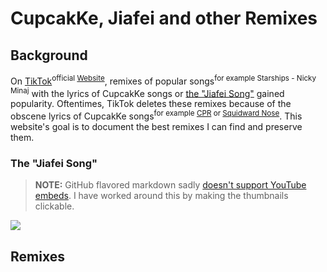 # CupcakKe, Jiafei and other Remixes

## Background
On [TikTok](https://en.wikipedia.org/wiki/TikTok)<sup>official [Website](https://www.tiktok.com/)</sup>, remixes of popular songs<sup>for example Starships - Nicky Minaj</sup> with the lyrics of CupcakKe songs or [the "Jiafei Song"](https://github.com/BelTol3011/CupcakKeJiafeiRemixes/edit/main/index.md#the-jiafei-song) gained popularity. Oftentimes, TikTok deletes these remixes because of the obscene lyrics of CupcakKe songs<sup>for example [CPR](https://www.youtube.com/watch?v=aRO4wQ4SVTk) or [Squidward Nose](https://www.youtube.com/watch?v=8Jo_sAPspIQ)</sup>. This website's goal is to document the best remixes I can find and preserve them. 

### The "Jiafei Song"
> **NOTE:** GitHub flavored markdown sadly [doesn't support YouTube embeds](https://github.com/github/markup/issues/538). I have worked around this by making the thumbnails clickable. 

<a href='https://www.youtube.com/watch?v=f63oc8d8mIM&t=28'><img src="https://img.youtube.com/vi/f63oc8d8mIM/0.jpg"></a>

## Remixes

